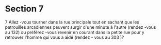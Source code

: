 # Section 7

7
Allez -vous tourner dans la rue principale tout en sachant que les
patrouilles arcadiennes peuvent surgir d'une minute à l'autre
(rendez -vous au 132) ou préférez -vous revenir en courant dans
la petite rue pour y retrouver l'homme qui vous a aidé (rendez -
vous au 303 )?